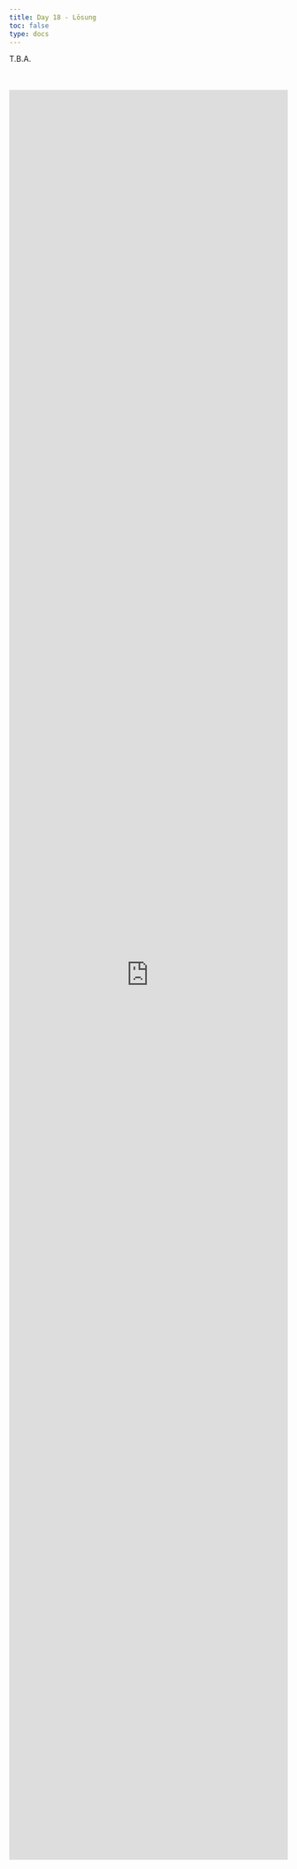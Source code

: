 ```yaml
---
title: Day 18 - Lösung  
toc: false
type: docs
---
```


T.B.A.


<br>
<br>
<iframe 
    style="width: 100%; height: 80vh;" 
    src="https://lichess.org/study/embed/PrONOirR/VQxgsG0o" 
    frameborder="0">
</iframe> 
